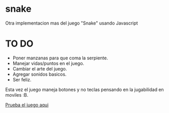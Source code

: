 snake
=====

Otra implementacion mas del juego "Snake" usando Javascript

TO DO
=====
* Poner manzanas para que coma la serpiente.
* Manejar vidas/puntos en el juego.
* Cambiar el arte del juego.
* Agregar sonidos basicos.
* Ser feliz.

Esta vez el juego maneja botones y no teclas pensando en la jugabilidad en moviles :B.

[Prueba el juego aqui](https://rawgithub.com/estuardolh/snake/master/index.html)